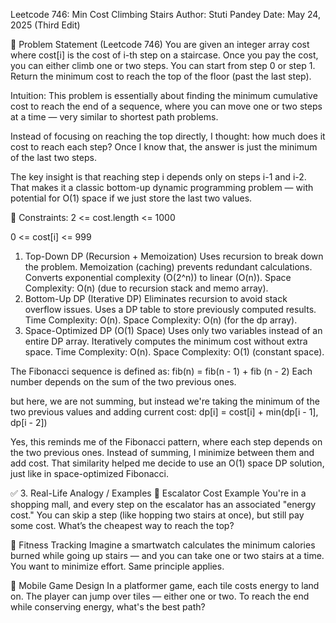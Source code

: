 
Leetcode 746: Min Cost Climbing Stairs
Author: Stuti Pandey
Date: May 24, 2025 (Third Edit)

🔶 Problem Statement (Leetcode 746)
You are given an integer array cost where cost[i] is the cost of i-th step on a staircase.
Once you pay the cost, you can either climb one or two steps.
You can start from step 0 or step 1.
Return the minimum cost to reach the top of the floor (past the last step).

Intuition:
This problem is essentially about finding the minimum cumulative cost to reach the end of a sequence, where you can move one or two steps at a time — very similar to shortest path problems.

Instead of focusing on reaching the top directly, I thought: how much does it cost to reach each step? Once I know that, the answer is just the minimum of the last two steps.

The key insight is that reaching step i depends only on steps i-1 and i-2. That makes it a classic bottom-up dynamic programming problem — with potential for O(1) space if we just store the last two values.



🔶 Constraints:
2 <= cost.length <= 1000

0 <= cost[i] <= 999

1. Top-Down DP (Recursion + Memoization)
    Uses recursion to break down the problem.
    Memoization (caching) prevents redundant calculations.
    Converts exponential complexity (O(2^n)) to linear (O(n)).
    Space Complexity: O(n) (due to recursion stack and memo array).
2. Bottom-Up DP (Iterative DP)
    Eliminates recursion to avoid stack overflow issues.
    Uses a DP table to store previously computed results.
    Time Complexity: O(n).
    Space Complexity: O(n) (for the dp array).
3. Space-Optimized DP (O(1) Space)
    Uses only two variables instead of an entire DP array.
    Iteratively computes the minimum cost without extra space.
    Time Complexity: O(n).
    Space Complexity: O(1) (constant space).


The Fibonacci sequence is defined as:
fib(n) = fib(n - 1) + fib (n - 2)
Each number depends on the sum of the two previous ones.

but here, we are not summing, but instead we're taking the minimum of the two previous values and adding current cost:
dp[i] = cost[i] + min(dp[i - 1], dp[i - 2])

Yes, this reminds me of the Fibonacci pattern, where each step depends on the two previous ones. Instead of summing, I minimize between them and add cost. That similarity helped me decide to use an O(1) space DP solution, just like in space-optimized Fibonacci.

✅ 3. Real-Life Analogy / Examples
🔸 Escalator Cost Example
You're in a shopping mall, and every step on the escalator has an associated "energy cost." You can skip a step (like hopping two stairs at once), but still pay some cost. What’s the cheapest way to reach the top?

🔸 Fitness Tracking
Imagine a smartwatch calculates the minimum calories burned while going up stairs — and you can take one or two stairs at a time. You want to minimize effort. Same principle applies.

🔸 Mobile Game Design
In a platformer game, each tile costs energy to land on. The player can jump over tiles — either one or two. To reach the end while conserving energy, what's the best path?

